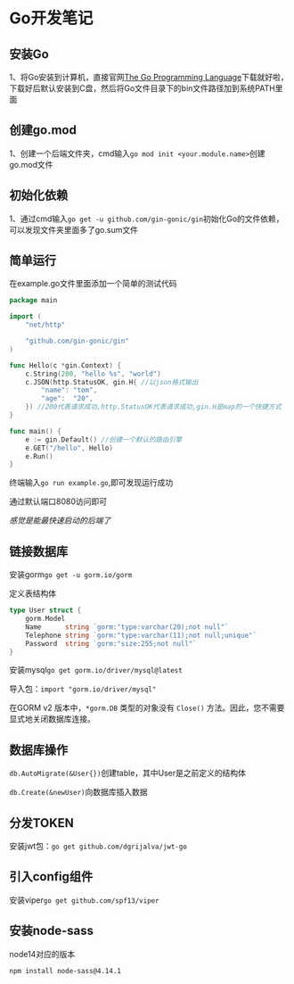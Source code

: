 # Go开发笔记

## 安装Go

1、将Go安装到计算机，直接官网[The Go Programming Language](https://go.dev/)下载就好啦，下载好后默认安装到C盘，然后将Go文件目录下的bin文件路径加到系统PATH里面

## 创建go.mod

1、创建一个后端文件夹，cmd输入`go mod init <your.module.name>`创建go.mod文件

## 初始化依赖

1、通过cmd输入`go get -u github.com/gin-gonic/gin`初始化Go的文件依赖，可以发现文件夹里面多了go.sum文件

## 简单运行

在example.go文件里面添加一个简单的测试代码

```go
package main

import (
	"net/http"

	"github.com/gin-gonic/gin"
)

func Hello(c *gin.Context) {
	c.String(200, "hello %s", "world")
	c.JSON(http.StatusOK, gin.H{ //以json格式输出
		"name": "tom",
		"age":  "20",
	}) //200代表请求成功,http.StatusOK代表请求成功,gin.H是map的一个快捷方式
}

func main() {
	e := gin.Default() //创建一个默认的路由引擎
	e.GET("/hello", Hello)
	e.Run()
}
```

终端输入`go run example.go`,即可发现运行成功

通过默认端口8080访问即可

*感觉是能最快速启动的后端了*

## 链接数据库

安装gorm`go get -u gorm.io/gorm`

定义表结构体

```go
type User struct {
	gorm.Model
	Name      string `gorm:"type:varchar(20);not null"`
	Telephone string `gorm:"type:varchar(11);not null;unique"`
	Password  string `gorm:"size:255;not null"`
}
```

安装mysql`go get gorm.io/driver/mysql@latest`

导入包：`import "gorm.io/driver/mysql"`

在GORM v2 版本中，`*gorm.DB` 类型的对象没有 `Close()` 方法。因此，您不需要显式地关闭数据库连接。

## 数据库操作

`db.AutoMigrate(&User{})`创建table，其中User是之前定义的结构体

`db.Create(&newUser)`向数据库插入数据





## 分发TOKEN

安装jwt包：`go get github.com/dgrijalva/jwt-go`

## 引入config组件

安装viper`go get github.com/spf13/viper`

## 安装node-sass

node14对应的版本

`npm install node-sass@4.14.1`











